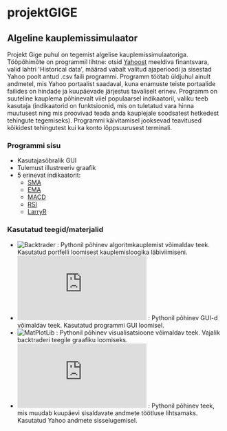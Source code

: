 # projektGIGE

## Algeline kauplemissimulaator
Projekt Gige puhul on tegemist algelise kauplemissimulaatoriga.  
Tööpõhimõte on programmil lihtne: otsid [Yahoost](https://finance.yahoo.com/) meeldiva finantsvara, valid lahtri 'Historical data', määrad vabalt valitud ajaperioodi ja sisestad Yahoo poolt antud .csv faili programmi.
Programm töötab üldjuhul ainult andmetel, mis Yahoo portaalist saadaval, kuna enamuste teiste portaalide failides on hindade ja kuupäevade järjestus tavaliselt erinev. Programm on suuteline kauplema põhinevalt viiel populaarsel indikaatoril, valiku teeb kasutaja (indikaatorid on funktsioonid, mis on tuletatud vara hinna muutusest ning mis proovivad teada anda kauplejale soodsatest hetkedest tehingute tegemiseks). Programmi käivitamisel jooksevad teavitused kõikidest tehingutest kui ka konto lõppsuurusest terminali.


### Programmi sisu
* Kasutajasõbralik GUI
* Tulemust illustreeriv graafik
* 5 erinevat indikaatorit:
  * [SMA](https://www.investopedia.com/terms/s/sma.asp)
  * [EMA](https://www.investopedia.com/terms/e/ema.asp)
  * [MACD](https://www.investopedia.com/terms/m/macd.asp)
  * [RSI](https://www.investopedia.com/terms/r/rsi.asp)
  * [LarryR](https://www.investopedia.com/terms/w/williamsr.asp)

### Kasutatud teegid/materjalid
* ![Backtrader](https://github.com/mementum/backtrader) : Pythonil põhinev algoritmkauplemist võimaldav teek. Kasutatud portfelli loomisest kauplemisloogika läbiviimiseni.
* ![TkTinker](https://docs.python.org/3/library/tkinter.html) : Pythonil põhinev GUI-d võimaldav teek. Kasutatud programmi GUI loomisel.
* ![MatPlotLib](https://matplotlib.org/) : Pythonil põhinev visualisatsioone võimaldav teek. Vajalik backtraderi teegile graafiku loomiseks.
* ![datetime](https://docs.python.org/3/library/datetime.html) : Pythonil põhinev teek, mis muudab kuupäevi sisaldavate andmete töötluse lihtsamaks. Kasutatud Yahoo andmete sisselugemisel.
